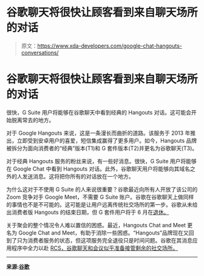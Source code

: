 # 谷歌聊天将很快让顾客看到来自聊天场所的对话

> 原文：<https://www.xda-developers.com/google-chat-hangouts-conversations/>

# 谷歌聊天将很快让顾客看到来自聊天场所的对话

很快，G Suite 用户将能够在谷歌聊天中看到经典的 Hangouts 对话。这可能会开始脱离常去的地方。

对于 Google Hangouts 来说，这是一条漫长而曲折的道路。该服务于 2013 年推出，立即受到安卓用户的喜爱，短信集成赢得了更多用户。如今，Hangouts 品牌被拆分为面向消费者的“经典”版本(T1)和 G 套件版本(T2)并更名为谷歌聊天(T3)。

对于经典 Hangouts 服务的粉丝来说，有一些好消息。很快，G Suite 用户将能够在 Google Chat 中看到 Hangouts 对话。此外，谷歌聊天用户将能够向其域名之外的人发送消息。这将把你所有的对话放在一个地方。

为什么这对于不使用 G Suite 的人来说很重要？谷歌最近向所有人开放了该公司的 Zoom 竞争对手 Google Meet，不需要 G Suite 账户。谷歌在谷歌聊天上做同样的事情也不是不可能的。这可能是让用户远离传统社交场所的第一步。谷歌从未给出消费者版 Hangouts 的结束日期，但 G 套件用户将于 6 月在[退休。](https://www.xda-developers.com/google-transition-classic-hangouts-users-chat-meet/)

关于聚会的整个情况令人难以置信的困惑。最近，Hangouts Chat and Meet 更名为 Google Chat and Meet，有助于消除一些困惑。“Hangouts”品牌现在又回到了只为消费者服务的状态，但这项服务完全退役只是时间问题。谷歌在其消息应用程序中全力以赴 [RCS，谷歌聊天和会议似乎准备接管剩余的社交场所。](https://www.xda-developers.com/rcs-google-messages-rolling-out-italy/)

* * *

**来源:[谷歌](https://gsuiteupdates.googleblog.com/2020/05/talk-to-people-outside-of-your-domain-in-Chat.html)**
